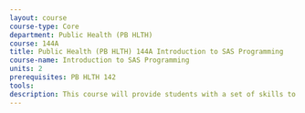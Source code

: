 ```yaml
---
layout: course 
course-type: Core
department: Public Health (PB HLTH)
course: 144A
title: Public Health (PB HLTH) 144A Introduction to SAS Programming
course-name: Introduction to SAS Programming
units: 2
prerequisites: PB HLTH 142
tools: 
description: This course will provide students with a set of skills to understand, evaluate, use, and produce quantitative data about the social world. It is intended specifically for social science majors, and focuses on social science questions. Students will learn to - produce basic graphs, find good-quality and relevant data on the web, manipulate data in a spreadsheet, including producing pivot tables, understand and calculate basic statistical measures of central tendency, variation, and correlation, understand and apply basic concepts of sampling and selection, and recognize an impossible statistic.
---
```

